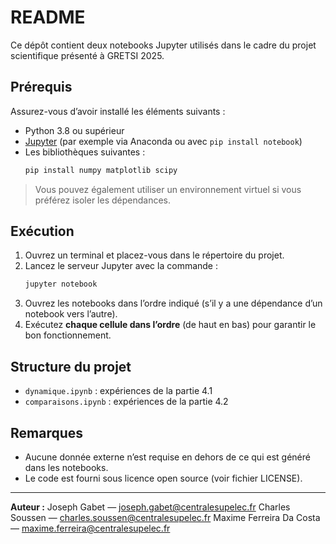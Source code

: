 # README

Ce dépôt contient deux notebooks Jupyter utilisés dans le cadre du projet scientifique présenté à GRETSI 2025.

## Prérequis

Assurez-vous d’avoir installé les éléments suivants :

- Python 3.8 ou supérieur
- [Jupyter](https://jupyter.org/) (par exemple via Anaconda ou avec `pip install notebook`)
- Les bibliothèques suivantes :
  ```bash
  pip install numpy matplotlib scipy
  ```

> Vous pouvez également utiliser un environnement virtuel si vous préférez isoler les dépendances.

## Exécution

1. Ouvrez un terminal et placez-vous dans le répertoire du projet.
2. Lancez le serveur Jupyter avec la commande :
   ```bash
   jupyter notebook
   ```
3. Ouvrez les notebooks dans l’ordre indiqué (s’il y a une dépendance d’un notebook vers l’autre).
4. Exécutez **chaque cellule dans l’ordre** (de haut en bas) pour garantir le bon fonctionnement.

## Structure du projet

- `dynamique.ipynb` : expériences de la partie 4.1
- `comparaisons.ipynb` : expériences de la partie 4.2

## Remarques

- Aucune donnée externe n’est requise en dehors de ce qui est généré dans les notebooks.
- Le code est fourni sous licence open source (voir fichier LICENSE).

---

**Auteur :** 
Joseph Gabet — joseph.gabet@centralesupelec.fr
Charles Soussen — charles.soussen@centralesupelec.fr
Maxime Ferreira Da Costa — maxime.ferreira@centralesupelec.fr



